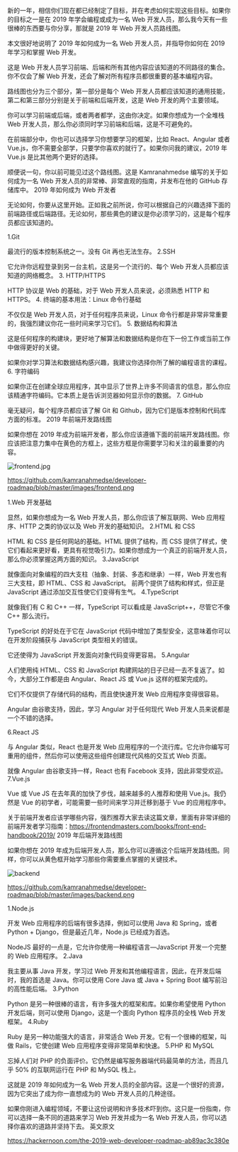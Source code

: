新的一年，相信你们现在都已经制定了目标，并在考虑如何实现这些目标。如果你的目标之一是在 2019 年学会编程或成为一名 Web 开发人员，那么我今天有一些很棒的东西要与你分享，那就是 2019 年 Web 开发人员路线图。

本文很好地说明了 2019 年如何成为一名 Web 开发人员，并指导你如何在 2019 年学习和掌握 Web 开发。

这是 Web 开发人员学习前端、后端和所有其他内容应该知道的不同路径的集合。你不仅会了解 Web 开发，还会了解对所有程序员都很重要的基本编程内容。

路线图也分为三个部分，第一部分是每个 Web 开发人员都应该知道的通用技能，第二和第三部分分别是关于前端和后端开发，这是 Web 开发的两个主要领域。

你可以学习前端或后端，或者两者都学，这由你决定。如果你想成为一个全堆栈 Web 开发人员，那么你必须同时学习前端和后端，这是不可避免的。

在前端部分中，你也可以选择学习你想要学习的框架，比如 React、Angular 或者 Vue.js，你不需要全部学，只要学你喜欢的就行了。如果你问我的建议，2019 年 Vue.js 是比其他两个更好的选择。

顺便说一句，你以前可能见过这个路线图。这是 Kamranahmedse 编写的关于如何成为一名 Web 开发人员的非常棒、非常直观的指南，并发布在他的 GitHub 存储库中。
2019 年如何成为 Web 开发者

无论如何，你要从这里开始。正如我之前所说，你可以根据自己的兴趣选择下面的前端路径或后端路径。无论如何，那些黄色的建议是你必须学习的，这是每个程序员都应该知道的。

1.Git

最流行的版本控制系统之一。没有 Git 再也无法生存。
2.SSH

它允许你远程登录到另一台主机，这是另一个流行的、每个 Web 开发人员都应该知道的网络概念。
3. HTTP/HTTPS

HTTP 协议是 Web 的基础，对于 Web 开发人员来说，必须熟悉 HTTP 和 HTTPS。
4. 终端的基本用法：Linux 命令行基础

不仅仅是 Web 开发人员，对于任何程序员来说，Linux 命令行都是非常非常重要的，我强烈建议你花一些时间来学习它们。
5. 数据结构和算法

这是任何程序的构建块，更好地了解算法和数据结构是你在下一份工作或当前工作中做得更好的关键。

如果你对学习算法和数据结构感兴趣，我建议你选择你所了解的编程语言的课程。
6. 字符编码

如果你正在创建全球应用程序，其中显示了世界上许多不同语言的信息，那么你应该精通字符编码。它本质上是告诉浏览器如何显示你的数据。
7. GitHub

毫无疑问，每个程序员都应该了解 Git 和 Github，因为它们是版本控制和代码库方面的标准。
2019 年前端开发路线图

如果你想在 2019 年成为前端开发者，那么你应该遵循下面的前端开发路线图。你应该把注意力集中在黄色的方框上，这些方框是你需要学习和关注的最重要的内容。

![frontend.jpg](https://github.com/kamranahmedse/developer-roadmap/blob/master/images/frontend.png)

<https://github.com/kamranahmedse/developer-roadmap/blob/master/images/frontend.png>

1.Web 开发基础

显然，如果你想成为一名 Web 开发人员，那么你应该了解互联网、Web 应用程序、HTTP 之类的协议以及 Web 开发的基础知识。
2.HTML 和 CSS

HTML 和 CSS 是任何网站的基础。HTML 提供了结构，而 CSS 提供了样式，使它们看起来更好看，更具有视觉吸引力。如果你想成为一个真正的前端开发人员，那么你必须掌握这两方面的知识。
3.JavaScript

就像面向对象编程的四大支柱（抽象、封装、多态和继承）一样，Web 开发也有三大支柱，即 HTML、CSS 和 JavaScript。
前两个提供了结构和样式，但正是 JavaScript 通过添加交互性使它们变得有生气。
4.TypeScript

就像我们有 C 和 C++ 一样，TypeScript 可以看成是 JavaScript++，尽管它不像 C++ 那么流行。

TypeScript 的好处在于它在 JavaScript 代码中增加了类型安全，这意味着你可以在开发阶段捕获与 JavaScript 类型相关的错误。

它还使得为 JavaScript 开发面向对象代码变得更容易。
5.Angular

人们使用纯 HTML、CSS 和 JavaScript 构建网站的日子已经一去不复返了。如今，大部分工作都是由 Angular、React JS 或 Vue.js 这样的框架完成的。

它们不仅提供了存储代码的结构，而且使快速开发 Web 应用程序变得很容易。

Angular 由谷歌支持，因此，学习 Angular 对于任何现代 Web 开发人员来说都是一个不错的选择。

6.React JS

与 Angular 类似，React 也是开发 Web 应用程序的一个流行库。它允许你编写可重用的组件，然后你可以使用这些组件创建现代风格的交互式 Web 页面。

就像 Angular 由谷歌支持一样，React 也有 Facebook 支持，因此非常受欢迎。
7.Vue.js

Vue 或 Vue JS 在去年真的加快了步伐，越来越多的人推荐和使用 Vue.js。我仍然是 Vue 的初学者，可能需要一些时间来学习并迁移到基于 Vue 的应用程序中。

关于前端开发者应该学哪些内容，强烈推荐大家去读这篇文章，里面有非常详细的前端开发者学习指南：https://frontendmasters.com/books/front-end-handbook/2019/
2019 年后端开发路线图

如果你想在 2019 年成为后端开发人员，那么你可以遵循这个后端开发路线图。同样，你可以从黄色框开始学习那些你需要重点掌握的关键技术。

![backend](https://github.com/kamranahmedse/developer-roadmap/blob/master/images/backend.png)

<https://github.com/kamranahmedse/developer-roadmap/blob/master/images/backend.png>

1.Node.js

开发 Web 应用程序的后端有很多选择，例如可以使用 Java 和 Spring，或者 Python + Django，但是最近几年，Node.js 已经成为首选。

NodeJS 最好的一点是，它允许你使用一种编程语言—JavaScript 开发一个完整的 Web 应用程序。
2.Java

我主要从事 Java 开发，学习过 Web 开发和其他编程语言，因此，在开发后端时，我的首选是 Java。你可以使用 Core Java 或 Java + Spring Boot 编写前沿的高性能后端。
3.Python

Python 是另一种很棒的语言，有许多强大的框架和库。如果你希望使用 Python 开发后端，则可以使用 Django，这是一个面向 Python 程序员的全栈 Web 开发框架。
4.Ruby

Ruby 是另一种功能强大的语言，非常适合 Web 开发。它有一个很棒的框架，叫做 Rails，它使创建 Web 应用程序变得非常简单和快速。
5.PHP 和 MySQL

忘掉人们对 PHP 的负面评价。它仍然是编写服务器端代码最简单的方法，而且几乎 50% 的互联网运行在 PHP 和 MySQL 栈上。

这就是 2019 年如何成为一名 Web 开发人员的全部内容。这是一个很好的资源，因为它突出了成为你一直想成为的 Web 开发人员的几种途径。

如果你刚进入编程领域，不要让这份说明和许多技术吓到你。这只是一份指南，你可以选择一条不同的道路来学习 Web 开发并成为一名 Web 开发人员，你可以选择你喜欢的道路并坚持下去。
英文原文

https://hackernoon.com/the-2019-web-developer-roadmap-ab89ac3c380e